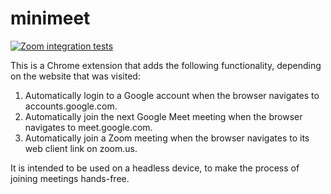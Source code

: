 # minimeet

[![Zoom integration tests](https://github.com/pmansour/minimeet/actions/workflows/zoom-integration-tests.yaml/badge.svg?branch=main)](https://github.com/pmansour/minimeet/actions/workflows/zoom-integration-tests.yaml)

This is a Chrome extension that adds the following functionality, depending on the website that was visited:
1. Automatically login to a Google account when the browser navigates to accounts.google.com.
1. Automatically join the next Google Meet meeting when the browser navigates to meet.google.com.
1. Automatically join a Zoom meeting when the browser navigates to its web client link on zoom.us.

It is intended to be used on a headless device, to make the process of joining meetings hands-free.
